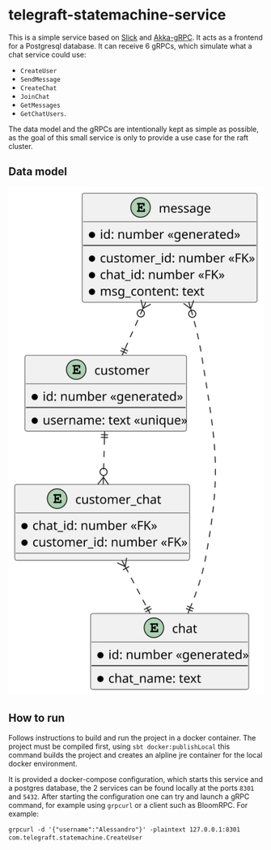 # telegraft-statemachine-service

This is a simple service based on [Slick](https://scala-slick.org/) and 
[Akka-gRPC](https://doc.akka.io/docs/akka-grpc/current/index.html). It acts as a frontend
for a Postgresql database.
It can receive 6 gRPCs, which simulate what a chat service could use:

- `CreateUser`
- `SendMessage`
- `CreateChat`
- `JoinChat`
- `GetMessages` 
- `GetChatUsers`.

The data model and the gRPCs are intentionally kept as simple as possible, as
the goal of this small service is only to provide a use case for the raft cluster.

## Data model

![Data model](../docs/diagrams/out/database.svg)

## How to run

Follows instructions to build and run the project in a docker container.
The project must be compiled first, using `sbt docker:publishLocal` this command
builds the project and creates an alpline jre container for the local docker
environment.

It is provided a docker-compose configuration, which starts this service and
a postgres database, the 2 services can be found locally at the ports `8301` and `5432`.
After starting the configuration one can try and launch a gRPC command, for example using
`grpcurl` or a client such as BloomRPC. For example:

```
grpcurl -d '{"username":"Alessandro"}' -plaintext 127.0.0.1:8301 com.telegraft.statemachine.CreateUser
```

